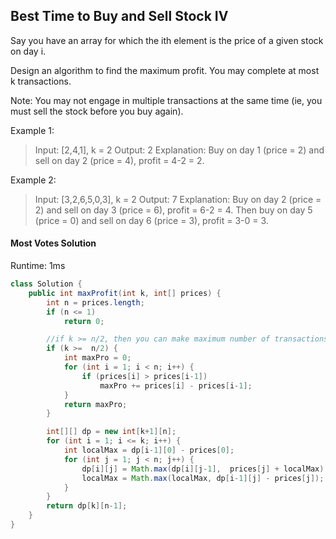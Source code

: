 ## Best Time to Buy and Sell Stock IV

Say you have an array for which the ith element is the price of a given stock on day i.

Design an algorithm to find the maximum profit. You may complete at most k transactions.

Note:
You may not engage in multiple transactions at the same time (ie, you must sell the stock before you buy again).

Example 1:

>Input: [2,4,1], k = 2
Output: 2
Explanation: Buy on day 1 (price = 2) and sell on day 2 (price = 4), profit = 4-2 = 2.

Example 2:

>Input: [3,2,6,5,0,3], k = 2
Output: 7
Explanation: Buy on day 2 (price = 2) and sell on day 3 (price = 6), profit = 6-2 = 4.
             Then buy on day 5 (price = 0) and sell on day 6 (price = 3), profit = 3-0 = 3.


#### Most Votes Solution

Runtime: 1ms

```Java
class Solution {
    public int maxProfit(int k, int[] prices) {
        int n = prices.length;
        if (n <= 1)
            return 0;

        //if k >= n/2, then you can make maximum number of transactions.
        if (k >=  n/2) {
            int maxPro = 0;
            for (int i = 1; i < n; i++) {
                if (prices[i] > prices[i-1])
                    maxPro += prices[i] - prices[i-1];
            }
            return maxPro;
        }

        int[][] dp = new int[k+1][n];
        for (int i = 1; i <= k; i++) {
            int localMax = dp[i-1][0] - prices[0];
            for (int j = 1; j < n; j++) {
                dp[i][j] = Math.max(dp[i][j-1],  prices[j] + localMax);
                localMax = Math.max(localMax, dp[i-1][j] - prices[j]);
            }
        }
        return dp[k][n-1];
    }
}
```

